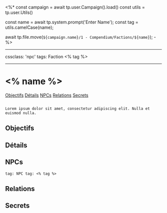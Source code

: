<%*
const campaign = await tp.user.Campaign().load()
const utils = tp.user.Utils()

const name = await tp.system.prompt('Enter Name');
const tag = utils.camelCase(name);

await tp.file.move(`${campaign.name}/1 - Compendium/Factions/${name}`);
-%>

---

cssclass: 'npc'
tags: Faction <% tag %>

---

# <% name %>
<span class="nav">[Objectifs](#Objectifs) [Détails](#Détails) [NPCs](#NPCs) [Relations](#Relations) [Secrets](#Secrets)</span>

```ad-desc

Lorem ipsum dolor sit amet, consectetur adipiscing elit. Nulla et euismod nulla.
```

## Objectifs

## Détails

## NPCs
```query
tag: NPC tag: <% tag %>
```

## Relations

## Secrets
